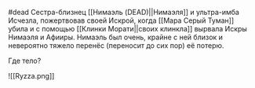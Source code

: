 #dead
Сестра-близнец [[Нимаэль (DEAD)||Нимаэля]] и ультра-имба
Исчезла, пожертвовав своей Искрой, когда [[Мара Серый Туман]]  убила и с помощью [[Клинки Морати||своих клинкла]] вырвала Искры Нимаэля и Афииры. 
Нимаэль был очень, крайне с ней близок и невероятно тяжело перенёс (переносит до сих пор) её потерю.

Где тело? 

![[Ryzza.png]]